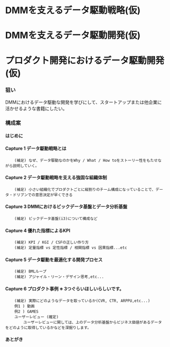 # DMMを支えるデータ駆動戦略(仮)
# DMMを支えるデータ駆動開発(仮)
# プロダクト開発におけるデータ駆動開発(仮)

### 狙い
DMMにおけるデータ駆動な開発を学びにして、スタートアップまたは他企業に活かせるような書籍にしたい。

### 構成案

#### はじめに

#### Capture 1 データ駆動戦略とは
        (補足) なぜ、データ駆動なのかをWhy / What / How toをストーリー性をもたせながら説明していく。
#### Capture 2 データ駆動戦略を支える強固な組織体制
        (補足) 小さい組織化でプロダクトごとに縦割りのチーム構成になっていることで、データ・ドリブンでの意思決定が早くできる
#### Capture 3 DMMにおけるビックデータ基盤とデータ分析基盤
        (補足) ビックデータ基盤(i3)について構成など
#### Capture 4 優れた指標によるKPI
        (補足) KPI / KGI / CSFの正しい作り方
        (補足) 定量指標 vs 定性指標 / 相関指標 vs 因果指標...etc
#### Capture 5 データ駆動を最適化する開発プロセス
        (補足) BMLループ
        (補足) アジャイル・リーン・デザイン思考,etc...
#### Capture 6 プロダクト事例 ※ 3つぐらいほしいらしいです。
        (補足) 実際にどのようなデータを取っているか(CVR, CTR, ARPPU,etc...)
        例1 ) 動画
        例2 ) GAMES
        ユーザーレビュー (確定)
            ユーザーレビューに関しては、上のデータ分析基盤からビジネス価値があるデータをどのように取得しているかなどを深掘りします。
####  あとがき
